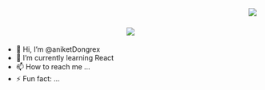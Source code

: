 <img align="right" src="https://visitor-badge.laobi.icu/badge?page_id=aniketDongrex.aniketDongrex" />
<h1 align="center">
    <img src="https://readme-typing-svg.herokuapp.com/?font=Righteous&size=35&center=true&vCenter=true&width=500&height=70&duration=4000&lines=Hi+There!+👋;+I'm+Pedro+Muniz!;" />
</h1>

- 👋 Hi, I’m @aniketDongrex
- 🌱 I’m currently learning React
- 📫 How to reach me ...
- ⚡ Fun fact: ...

<!---
aniketDongrex/aniketDongrex is a ✨ special ✨ repository because its `README.md` (this file) appears on your GitHub profile.
You can click the Preview link to take a look at your changes.
--->
